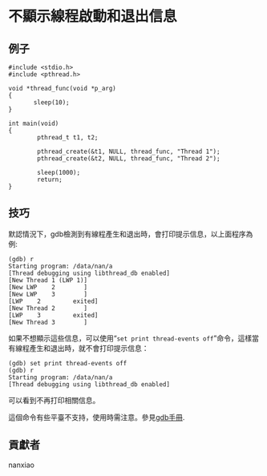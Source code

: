 # 不顯示線程啟動和退出信息
## 例子
	#include <stdio.h>
	#include <pthread.h>
	
	void *thread_func(void *p_arg)
	{
	       sleep(10);
	}
	
	int main(void)
	{
	        pthread_t t1, t2;
	
	        pthread_create(&t1, NULL, thread_func, "Thread 1");
	        pthread_create(&t2, NULL, thread_func, "Thread 2");
	
	        sleep(1000);
	        return;
	}


## 技巧
默認情況下，gdb檢測到有線程產生和退出時，會打印提示信息，以上面程序為例:  

	(gdb) r
	Starting program: /data/nan/a
	[Thread debugging using libthread_db enabled]
	[New Thread 1 (LWP 1)]
	[New LWP    2        ]
	[New LWP    3        ]
	[LWP    2         exited]
	[New Thread 2        ]
	[LWP    3         exited]
	[New Thread 3        ]


如果不想顯示這些信息，可以使用“`set print thread-events off`”命令，這樣當有線程產生和退出時，就不會打印提示信息：

    (gdb) set print thread-events off
	(gdb) r
	Starting program: /data/nan/a
	[Thread debugging using libthread_db enabled]



可以看到不再打印相關信息。

這個命令有些平臺不支持，使用時需注意。參見[gdb手冊](https://sourceware.org/gdb/onlinedocs/gdb/Threads.html).

## 貢獻者

nanxiao
